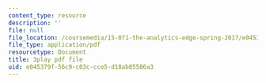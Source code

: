 ```yaml
---
content_type: resource
description: ''
file: null
file_location: /coursemedia/15-071-the-analytics-edge-spring-2017/e045379f56c9c03ccce5d18ab85586a3_oAW8AgU0FE4.pdf
file_type: application/pdf
resourcetype: Document
title: 3play pdf file
uid: e045379f-56c9-c03c-cce5-d18ab85586a3
---
```


